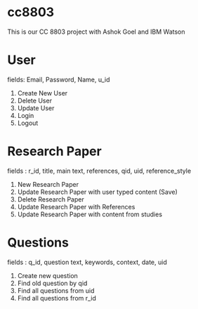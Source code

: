 cc8803
======

This is our CC 8803 project with Ashok Goel and IBM Watson


User 
======
fields: Email, Password, Name, u_id

1. Create New User
2. Delete User
3. Update User
4. Login
5. Logout



Research Paper 
======
fields : r_id, title, main text, references, qid, uid, reference_style

1. New Research Paper 
2. Update Research Paper with user typed content (Save) 
3. Delete Research Paper 
4. Update Research Paper with References 
5. Update Research Paper with content from studies


Questions
======
fields : q_id, question text, keywords, context, date, uid 

1. Create new question 
2. Find old question by qid 
3. Find all questions from uid
4. Find all questions from r_id 